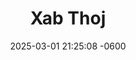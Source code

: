 ---
layout: cast
date: 2025-03-01 21:25:08 -0600
categories: actor

# Site Attributes
title: "Xab Thoj"
permalink: "/cast/Xab_Thoj"

# Actor/Actress Attributes
thumbnail: "/assets/images/cast_thumbnails/Xab Thoj.jpeg"
---